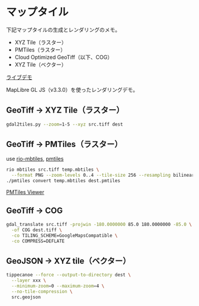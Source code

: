 # マップタイル

下記マップタイルの生成とレンダリングのメモ。

- XYZ Tile（ラスター）
- PMTiles（ラスター）
- Cloud Optimized GeoTiff（以下、COG）
- XYZ Tile（ベクター）

[ライブデモ](https://seotaro.github.io/map-tile/)

MapLibre GL JS（v3.3.0）を使ったレンダリングデモ。

## GeoTiff -> XYZ Tile（ラスター）

```bash
gdal2tiles.py --zoom=1-5 --xyz src.tiff dest
```

## GeoTiff -> PMTiles（ラスター）

use [rio-mbtiles](https://github.com/mapbox/rio-mbtiless), [pmtiles](https://github.com/protomaps/go-pmtiles/releases)

```bash
rio mbtiles src.tiff temp.mbtiles \
  --format PNG --zoom-levels 0..4 --tile-size 256 --resampling bilinear
./pmtiles convert temp.mbtiles dest.pmtiles
```

[PMTiles Viewer](https://protomaps.github.io/PMTiles/)

## GeoTiff -> COG

```bash
gdal_translate src.tiff -projwin -180.0000000 85.0 180.0000000 -85.0 \
  -of COG dest.tiff \
  -co TILING_SCHEME=GoogleMapsCompatible \
  -co COMPRESS=DEFLATE
```

## GeoJSON -> XYZ tile（ベクター）

```bash
tippecanoe --force --output-to-directory dest \
  --layer xxx \
  --minimum-zoom=0 --maximum-zoom=4 \
  --no-tile-compression \
  src.geojson
```
